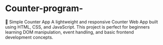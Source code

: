 # Counter-program-
🔢 Simple Counter App A lightweight and responsive Counter Web App built using HTML, CSS, and JavaScript. This project is perfect for beginners learning DOM manipulation, event handling, and basic frontend development concepts.
